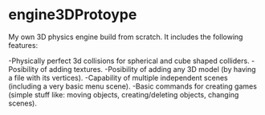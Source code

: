 # engine3DProtoype
My own 3D physics engine build from scratch. It includes the following features:

-Physically perfect 3d collisions for spherical and cube shaped colliders.
-Posibility of adding textures.
-Posibility of adding any 3D model (by having a file with its vertices).
-Capability of multiple independent scenes (including a very basic menu scene).
-Basic commands for creating games (simple stuff like: moving objects, creating/deleting objects, changing scenes).

